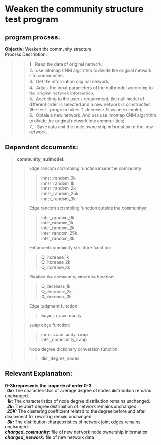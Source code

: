 # **Weaken the community structure test program**  
## program process:    
**Objectiv:** Weaken the community structure  
Process Description:    
>> 1、Read the data of original network;  
>> 2、use infomap CNM algorithm to divide the original network into communities;      
>> 3、Get the information original network;   
>> 4、Adjust the input parameters of the null model according to the original network information;  
>> 5、According to the user's requirement, the null model of different order is selected and a new network is constructed (the test &ensp; program takes Q_decrease_1k as an example);    
>> 6、Obtain a new network. And use use infomap CNM algorithm to divide the original network into communities;  
>> 7、 Save data and the node ownership information of the new network.   
 
## Dependent documents: 
>**community_nullmodel:**
>>Edge random scrambling function inside the community:  
>>>inner_random_0k  
>>>inner_random_1k  
>>>inner_random_2k  
>>>inner_random_25k  
>>>inner_random_3k  

>>Edge random scrambling function outside the communityn:  
>>>inter_random_0k  
>>>inter_random_1k  
>>>inter_random_2k  
>>>inter_random_25k  
>>>inter_random_3k  

>>Enhanced community structure function:  
>>>Q_increase_1k  
>>>Q_increase_2k  
>>>Q_increase_3k  

>>Weaken the community structure function:  
>>>Q_decrease_1k  
>>>Q_decrease_2k  
>>>Q_decrease_3k  

>>Edge judgment function:  
>>>edge_in_community   

>>swap edge function:  
>>>inner_community_swap    
>>>inter_community_swap  

>>Node degree dictionary conversion function:  
>>>dict_degree_nodes  

## **Relevant Explanation:**  
**0-3k represents the property of order 0-3**  
&ensp;***0k:*** The  characteristics of average degree of nodes distribution remains unchanged.  
&ensp;***1k:*** The characteristics of node degree distribution remains unchanged.   
&ensp;***2k:*** The Joint degree distribution of network remains unchanged.    
&ensp;***25K:*** The clustering coefficient related to the degree before and after disconnect for rewriting remain unchanged.  
&ensp;***3k:*** The distribution characteristics of network joint edges remains unchanged  
***changed_community:*** file of new network node ownership information  
***changed_network:*** file of new network data  

